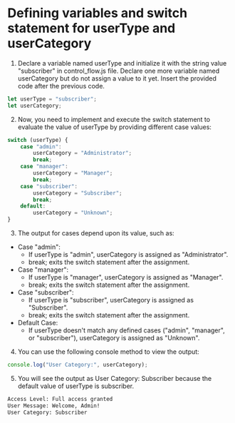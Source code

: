 # Defining variables and switch statement for userType and userCategory

1. Declare a variable named userType and initialize it with the string value "subscriber" in control_flow.js file. Declare one more variable named userCategory but do not assign a value to it yet. Insert the provided code after the previous code.

```javascript 
let userType = "subscriber";
let userCategory;
```

2. Now, you need to implement and execute the switch statement to evaluate the value of userType by providing different case values:

```javascript
switch (userType) {
    case "admin":
        userCategory = "Administrator";
        break;
    case "manager":
        userCategory = "Manager";
        break;
    case "subscriber":
        userCategory = "Subscriber";
        break;
    default:
        userCategory = "Unknown";
}
```

3. The output for cases depend upon its value, such as:

- Case "admin":
    - If userType is "admin", userCategory is assigned as "Administrator".
    - break; exits the switch statement after the assignment.
- Case "manager":
    - If userType is "manager", userCategory is assigned as "Manager".
    - break; exits the switch statement after the assignment.
- Case "subscriber":
    - If userType is "subscriber", userCategory is assigned as "Subscriber".
    - break; exits the switch statement after the assignment.
- Default Case:
    - If userType doesn't match any defined cases ("admin", "manager", or "subscriber"), userCategory is assigned as "Unknown".

4. You can use the following console method to view the output:
```javascript
console.log("User Category:", userCategory);
```

5. You will see the output as User Category: Subscriber because the default value of userType is subscriber.

```bash
Access Level: Full access granted
User Message: Welcome, Admin!
User Category: Subscriber
```
